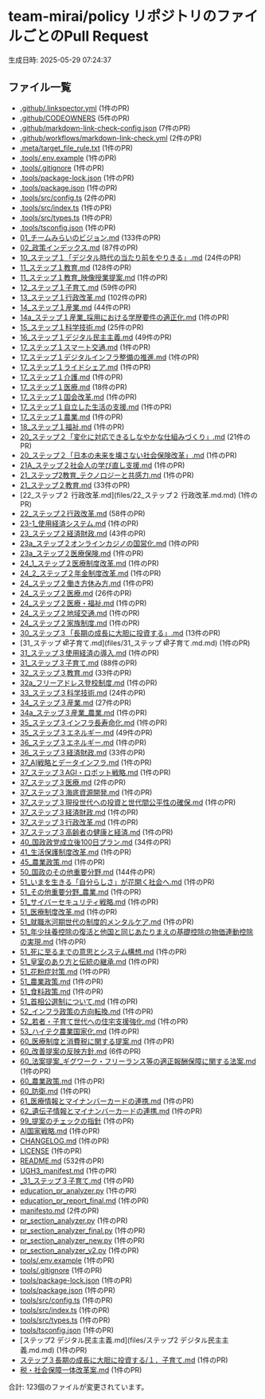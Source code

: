 # team-mirai/policy リポジトリのファイルごとのPull Request

生成日時: 2025-05-29 07:24:37

## ファイル一覧

- [.github/.linkspector.yml](files/.github_.linkspector.yml.md) (1件のPR)
- [.github/CODEOWNERS](files/.github_CODEOWNERS.md) (5件のPR)
- [.github/markdown-link-check-config.json](files/.github_markdown-link-check-config.json.md) (7件のPR)
- [.github/workflows/markdown-link-check.yml](files/.github_workflows_markdown-link-check.yml.md) (2件のPR)
- [.meta/target_file_rule.txt](files/.meta_target_file_rule.txt.md) (1件のPR)
- [.tools/.env.example](files/.tools_.env.example.md) (1件のPR)
- [.tools/.gitignore](files/.tools_.gitignore.md) (1件のPR)
- [.tools/package-lock.json](files/.tools_package-lock.json.md) (1件のPR)
- [.tools/package.json](files/.tools_package.json.md) (1件のPR)
- [.tools/src/config.ts](files/.tools_src_config.ts.md) (2件のPR)
- [.tools/src/index.ts](files/.tools_src_index.ts.md) (1件のPR)
- [.tools/src/types.ts](files/.tools_src_types.ts.md) (1件のPR)
- [.tools/tsconfig.json](files/.tools_tsconfig.json.md) (1件のPR)
- [01_チームみらいのビジョン.md](files/01_チームみらいのビジョン.md.md) (133件のPR)
- [02_政策インデックス.md](files/02_政策インデックス.md.md) (87件のPR)
- [10_ステップ１「デジタル時代の当たり前をやりきる」.md](files/10_ステップ１「デジタル時代の当たり前をやりきる」.md.md) (24件のPR)
- [11_ステップ１教育.md](files/11_ステップ１教育.md.md) (128件のPR)
- [11_ステップ１教育_映像授業提案.md](files/11_ステップ１教育_映像授業提案.md.md) (1件のPR)
- [12_ステップ１子育て.md](files/12_ステップ１子育て.md.md) (59件のPR)
- [13_ステップ１行政改革.md](files/13_ステップ１行政改革.md.md) (102件のPR)
- [14_ステップ１産業.md](files/14_ステップ１産業.md.md) (44件のPR)
- [14a_ステップ１産業_採用における学歴要件の適正化.md](files/14a_ステップ１産業_採用における学歴要件の適正化.md.md) (1件のPR)
- [15_ステップ１科学技術.md](files/15_ステップ１科学技術.md.md) (25件のPR)
- [16_ステップ１デジタル民主主義.md](files/16_ステップ１デジタル民主主義.md.md) (49件のPR)
- [17_ステップ１スマート交通.md](files/17_ステップ１スマート交通.md.md) (1件のPR)
- [17_ステップ１デジタルインフラ整備の推進.md](files/17_ステップ１デジタルインフラ整備の推進.md.md) (1件のPR)
- [17_ステップ１ライドシェア.md](files/17_ステップ１ライドシェア.md.md) (1件のPR)
- [17_ステップ１介護.md](files/17_ステップ１介護.md.md) (1件のPR)
- [17_ステップ１医療.md](files/17_ステップ１医療.md.md) (18件のPR)
- [17_ステップ１国会改革.md](files/17_ステップ１国会改革.md.md) (1件のPR)
- [17_ステップ１自立した生活の支援.md](files/17_ステップ１自立した生活の支援.md.md) (1件のPR)
- [17_ステップ１農業.md](files/17_ステップ１農業.md.md) (1件のPR)
- [18_ステップ１福祉.md](files/18_ステップ１福祉.md.md) (1件のPR)
- [20_ステップ２「変化に対応できるしなやかな仕組みづくり」.md](files/20_ステップ２「変化に対応できるしなやかな仕組みづくり」.md.md) (21件のPR)
- [20_ステップ２「日本の未来を壊さない社会保険改革」.md](files/20_ステップ２「日本の未来を壊さない社会保険改革」.md.md) (1件のPR)
- [21A_ステップ２社会人の学び直し支援.md](files/21A_ステップ２社会人の学び直し支援.md.md) (1件のPR)
- [21_ステップ2教育_テクノロジーと共感力.md](files/21_ステップ2教育_テクノロジーと共感力.md.md) (1件のPR)
- [21_ステップ２教育.md](files/21_ステップ２教育.md.md) (33件のPR)
- [22_ステップ２ 行政改革.md](files/22_ステップ２ 行政改革.md.md) (1件のPR)
- [22_ステップ２行政改革.md](files/22_ステップ２行政改革.md.md) (58件のPR)
- [23-1_使用経済システム.md](files/23-1_使用経済システム.md.md) (1件のPR)
- [23_ステップ２経済財政.md](files/23_ステップ２経済財政.md.md) (43件のPR)
- [23a_ステップ２オンラインカジノの国営化.md](files/23a_ステップ２オンラインカジノの国営化.md.md) (1件のPR)
- [23a_ステップ２医療保険.md](files/23a_ステップ２医療保険.md.md) (1件のPR)
- [24_1_ステップ２医療制度改革.md](files/24_1_ステップ２医療制度改革.md.md) (1件のPR)
- [24_2_ステップ２年金制度改革.md](files/24_2_ステップ２年金制度改革.md.md) (1件のPR)
- [24_ステップ２働き方休み方.md](files/24_ステップ２働き方休み方.md.md) (1件のPR)
- [24_ステップ２医療.md](files/24_ステップ２医療.md.md) (26件のPR)
- [24_ステップ２医療・福祉.md](files/24_ステップ２医療・福祉.md.md) (1件のPR)
- [24_ステップ２地域交通.md](files/24_ステップ２地域交通.md.md) (1件のPR)
- [24_ステップ２家族制度.md](files/24_ステップ２家族制度.md.md) (1件のPR)
- [30_ステップ３「長期の成長に大胆に投資する」.md](files/30_ステップ３「長期の成長に大胆に投資する」.md.md) (13件のPR)
- [31_ステップ थ्री子育て.md](files/31_ステップ थ्री子育て.md.md) (1件のPR)
- [31_ステップ３使用経済の導入.md](files/31_ステップ３使用経済の導入.md.md) (1件のPR)
- [31_ステップ３子育て.md](files/31_ステップ３子育て.md.md) (88件のPR)
- [32_ステップ３教育.md](files/32_ステップ３教育.md.md) (33件のPR)
- [32a_フリーアドレス登校制度.md](files/32a_フリーアドレス登校制度.md.md) (1件のPR)
- [33_ステップ３科学技術.md](files/33_ステップ３科学技術.md.md) (24件のPR)
- [34_ステップ３産業.md](files/34_ステップ３産業.md.md) (27件のPR)
- [34a_ステップ３産業_農業.md](files/34a_ステップ３産業_農業.md.md) (1件のPR)
- [35_ステップ３インフラ長寿命化.md](files/35_ステップ３インフラ長寿命化.md.md) (1件のPR)
- [35_ステップ３エネルギー.md](files/35_ステップ３エネルギー.md.md) (49件のPR)
- [36_ステップ３エネルギー.md](files/36_ステップ３エネルギー.md.md) (1件のPR)
- [36_ステップ３経済財政.md](files/36_ステップ３経済財政.md.md) (33件のPR)
- [37_AI戦略とデータインフラ.md](files/37_AI戦略とデータインフラ.md.md) (1件のPR)
- [37_ステップ３AGI・ロボット戦略.md](files/37_ステップ３AGI・ロボット戦略.md.md) (1件のPR)
- [37_ステップ３医療.md](files/37_ステップ３医療.md.md) (2件のPR)
- [37_ステップ３海底資源開発.md](files/37_ステップ３海底資源開発.md.md) (1件のPR)
- [37_ステップ３現役世代への投資と世代間公平性の確保.md](files/37_ステップ３現役世代への投資と世代間公平性の確保.md.md) (1件のPR)
- [37_ステップ３経済財政.md](files/37_ステップ３経済財政.md.md) (1件のPR)
- [37_ステップ３行政改革.md](files/37_ステップ３行政改革.md.md) (1件のPR)
- [37_ステップ３高齢者の健康と経済.md](files/37_ステップ３高齢者の健康と経済.md.md) (1件のPR)
- [40_国政政党成立後100日プラン.md](files/40_国政政党成立後100日プラン.md.md) (34件のPR)
- [41_生活保護制度改革.md](files/41_生活保護制度改革.md.md) (1件のPR)
- [45_農業政策.md](files/45_農業政策.md.md) (1件のPR)
- [50_国政のその他重要分野.md](files/50_国政のその他重要分野.md.md) (144件のPR)
- [51_いまを生きる「自分らしさ」が花開く社会へ.md](files/51_いまを生きる「自分らしさ」が花開く社会へ.md.md) (1件のPR)
- [51_その他重要分野_農業.md](files/51_その他重要分野_農業.md.md) (1件のPR)
- [51_サイバーセキュリティ戦略.md](files/51_サイバーセキュリティ戦略.md.md) (1件のPR)
- [51_医療制度改革.md](files/51_医療制度改革.md.md) (1件のPR)
- [51_就職氷河期世代の制度的メンタルケア.md](files/51_就職氷河期世代の制度的メンタルケア.md.md) (1件のPR)
- [51_年少扶養控除の復活と他国と同じあたりまえの基礎控除の物価連動控除の実現.md](files/51_年少扶養控除の復活と他国と同じあたりまえの基礎控除の物価連動控除の実現.md.md) (1件のPR)
- [51_死に至るまでの意思とシステム構想.md](files/51_死に至るまでの意思とシステム構想.md.md) (1件のPR)
- [51_皇室のあり方と伝統の継承.md](files/51_皇室のあり方と伝統の継承.md.md) (1件のPR)
- [51_花粉症対策.md](files/51_花粉症対策.md.md) (1件のPR)
- [51_農業政策.md](files/51_農業政策.md.md) (1件のPR)
- [51_食料政策.md](files/51_食料政策.md.md) (1件のPR)
- [51_首相公選制について.md](files/51_首相公選制について.md.md) (1件のPR)
- [52_インフラ政策の方向転換.md](files/52_インフラ政策の方向転換.md.md) (1件のPR)
- [52_若者・子育て世代への住宅支援強化.md](files/52_若者・子育て世代への住宅支援強化.md.md) (1件のPR)
- [53_ハイテク農業国家化.md](files/53_ハイテク農業国家化.md.md) (1件のPR)
- [60_医療制度と消費税に関する提案.md](files/60_医療制度と消費税に関する提案.md.md) (1件のPR)
- [60_改善提案の反映方針.md](files/60_改善提案の反映方針.md.md) (6件のPR)
- [60_法案提案_ギグワーク・フリーランス等の適正報酬保障に関する法案.md](files/60_法案提案_ギグワーク・フリーランス等の適正報酬保障に関する法案.md.md) (1件のPR)
- [60_農業政策.md](files/60_農業政策.md.md) (1件のPR)
- [60_防衛.md](files/60_防衛.md.md) (1件のPR)
- [61_医療情報とマイナンバーカードの連携.md](files/61_医療情報とマイナンバーカードの連携.md.md) (1件のPR)
- [62_遺伝子情報とマイナンバーカードの連携.md](files/62_遺伝子情報とマイナンバーカードの連携.md.md) (1件のPR)
- [99_提案のチェックの指針](files/99_提案のチェックの指針.md) (1件のPR)
- [AI国家戦略.md](files/AI国家戦略.md.md) (1件のPR)
- [CHANGELOG.md](files/CHANGELOG.md.md) (1件のPR)
- [LICENSE](files/LICENSE.md) (1件のPR)
- [README.md](files/README.md.md) (532件のPR)
- [UGH3_manifest.md](files/UGH3_manifest.md.md) (1件のPR)
- [_31_ステップ３子育て.md](files/_31_ステップ３子育て.md.md) (1件のPR)
- [education_pr_analyzer.py](files/education_pr_analyzer.py.md) (1件のPR)
- [education_pr_report_final.md](files/education_pr_report_final.md.md) (1件のPR)
- [manifesto.md](files/manifesto.md.md) (2件のPR)
- [pr_section_analyzer.py](files/pr_section_analyzer.py.md) (1件のPR)
- [pr_section_analyzer_final.py](files/pr_section_analyzer_final.py.md) (1件のPR)
- [pr_section_analyzer_new.py](files/pr_section_analyzer_new.py.md) (1件のPR)
- [pr_section_analyzer_v2.py](files/pr_section_analyzer_v2.py.md) (1件のPR)
- [tools/.env.example](files/tools_.env.example.md) (1件のPR)
- [tools/.gitignore](files/tools_.gitignore.md) (1件のPR)
- [tools/package-lock.json](files/tools_package-lock.json.md) (1件のPR)
- [tools/package.json](files/tools_package.json.md) (1件のPR)
- [tools/src/config.ts](files/tools_src_config.ts.md) (1件のPR)
- [tools/src/index.ts](files/tools_src_index.ts.md) (1件のPR)
- [tools/src/types.ts](files/tools_src_types.ts.md) (1件のPR)
- [tools/tsconfig.json](files/tools_tsconfig.json.md) (1件のPR)
- [ステップ2 デジタル民主主義.md](files/ステップ2 デジタル民主主義.md.md) (1件のPR)
- [ステップ３長期の成長に大胆に投資する/１．子育て.md](files/ステップ３長期の成長に大胆に投資する_１．子育て.md.md) (1件のPR)
- [税・社会保障一体改革案.md](files/税・社会保障一体改革案.md.md) (1件のPR)


合計: 123個のファイルが変更されています。
